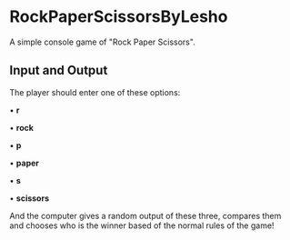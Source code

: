 # RockPaperScissorsByLesho
A simple console game of "Rock Paper Scissors".
## Input and Output
The player should enter one of these options:  

 • **r** 
 
 • **rock** 
 
 • **p** 
 
 • **paper**  
 
 • **s**
 
 • **scissors** 
 
 
And the computer gives a random output of these three, compares them and chooses who is the winner based of the normal rules of the game!
